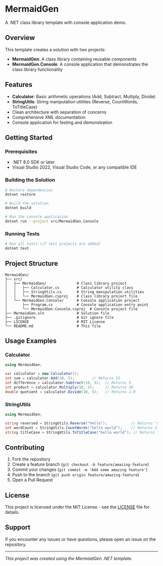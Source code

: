 # MermaidGen

A .NET class library template with console application demo.

## Overview

This template creates a solution with two projects:
- **MermaidGen**: A class library containing reusable components
- **MermaidGen.Console**: A console application that demonstrates the class library functionality

## Features

- **Calculator**: Basic arithmetic operations (Add, Subtract, Multiply, Divide)
- **StringUtils**: String manipulation utilities (Reverse, CountWords, ToTitleCase)
- Clean architecture with separation of concerns
- Comprehensive XML documentation
- Console application for testing and demonstration

## Getting Started

### Prerequisites

- .NET 8.0 SDK or later
- Visual Studio 2022, Visual Studio Code, or any compatible IDE

### Building the Solution

```bash
# Restore dependencies
dotnet restore

# Build the solution
dotnet build

# Run the console application
dotnet run --project src/MermaidGen.Console
```

### Running Tests

```bash
# Run all tests (if test projects are added)
dotnet test
```

## Project Structure

```
MermaidGen/
├── src/
│   ├── MermaidGen/              # Class library project
│   │   ├── Calculator.cs        # Calculator utility class
│   │   ├── StringUtils.cs       # String manipulation utilities
│   │   └── MermaidGen.csproj    # Class library project file
│   └── MermaidGen.Console/      # Console application project
│       ├── Program.cs           # Console application entry point
│       └── MermaidGen.Console.csproj  # Console project file
├── MermaidGen.sln               # Solution file
├── .gitignore                   # Git ignore file
├── LICENSE                      # MIT License
└── README.md                    # This file
```

## Usage Examples

### Calculator

```csharp
using MermaidGen;

var calculator = new Calculator();
int sum = calculator.Add(10, 5);        // Returns 15
int difference = calculator.Subtract(10, 5);  // Returns 5
int product = calculator.Multiply(10, 5);     // Returns 50
double quotient = calculator.Divide(10, 5);   // Returns 2.0
```

### StringUtils

```csharp
using MermaidGen;

string reversed = StringUtils.Reverse("hello");           // Returns "olleh"
int wordCount = StringUtils.CountWords("hello world");    // Returns 2
string titleCase = StringUtils.ToTitleCase("hello world"); // Returns "Hello World"
```

## Contributing

1. Fork the repository
2. Create a feature branch (`git checkout -b feature/amazing-feature`)
3. Commit your changes (`git commit -m 'Add some amazing feature'`)
4. Push to the branch (`git push origin feature/amazing-feature`)
5. Open a Pull Request

## License

This project is licensed under the MIT License - see the [LICENSE](LICENSE) file for details.

## Support

If you encounter any issues or have questions, please open an issue on the repository.

---

*This project was created using the MermaidGen .NET template.*

